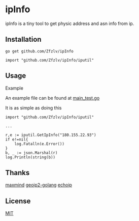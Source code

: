 # ipInfo

ipInfo is a tiny tool to get physic address and asn info from ip.

## Installation

```golang
go get github.com/Zfzlv/ipInfo

import "github.com/Zfzlv/ipInfo/iputil"
```

## Usage

Example

An example file can be found at [main_test.go](https://github.com/Zfzlv/ipInfo/main_test.go)

It is as simple as doing this

```golang
import "github.com/Zfzlv/ipInfo/iputil"

...

r,e := iputil.GetIpInfo("180.155.22.93")
if e!=nil{
	log.Fatalln(e.Error())
}
b, _ := json.Marshal(r)
log.Println(string(b))

```

## Thanks
[maxmind](https://dev.maxmind.com/geoip/geoip2/geolite2/)
[geoip2-golang](https://github.com/oschwald/geoip2-golang)
[echoip](https://github.com/mpolden/echoip)

## License
[MIT](https://choosealicense.com/licenses/mit/)
